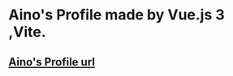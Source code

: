 # Aino's Profile made by Vue.js 3 ,Vite.
## [Aino's Profile url](https://ainoi.github.io/Aino-Profile/)
